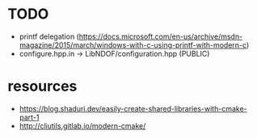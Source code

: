 # TODO
* printf delegation (https://docs.microsoft.com/en-us/archive/msdn-magazine/2015/march/windows-with-c-using-printf-with-modern-c)
* configure.hpp.in -> LibNDOF/configuration.hpp (PUBLIC)

# resources
* https://blog.shaduri.dev/easily-create-shared-libraries-with-cmake-part-1 
* http://cliutils.gitlab.io/modern-cmake/

